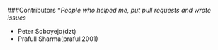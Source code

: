 ###Contributors
**People who helped me, put pull requests and wrote issues*

* Peter Soboyejo(dzt)
* Prafull Sharma(prafull2001)

